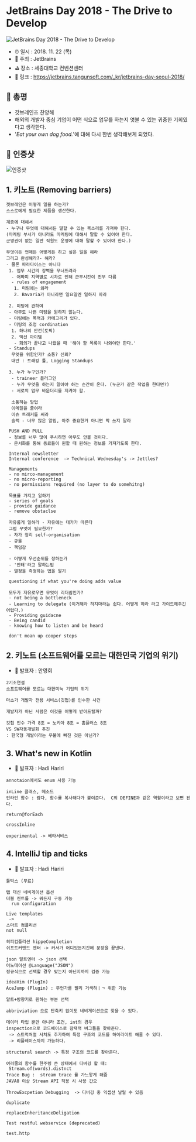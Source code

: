 # JetBrains Day 2018 - The Drive to Develop

![JetBrains Day 2018 - The Drive to Develop](image.jpg)

- ⏰ 일시 : 2018. 11. 22 (목)
- 💁 주최 : JetBrains
- ⛳ 장소 : 세종대학교 컨벤션센터
- 🔗 링크 : https://jetbrains.tangunsoft.com/_kr/jetbrains-day-seoul-2018/

## 👏 총평 

- 갓브레인즈 찬양해
- 해외의 개발자 중심 기업이 어떤 식으로 업무를 하는지 엿볼 수 있는 귀중한 기회였다고 생각한다.
- '*Eat your own dog food.*'에 대해 다시 한번 생각해보게 되었다.

## 📸 인증샷

![인증샷](self.jpg)

## 1. 키노트 (Removing barriers)

```
젯브레인은 어떻게 일을 하는가?
스스로에게 필요한 제품을 생산한다.

계층에 대해서
- 누구나 무엇에 대해서든 말할 수 있는 목소리를 가져야 한다.
(마케팅 부서가 아니라도 마케팅에 대해서 말할 수 있어야 한다.
군영권이 없는 일반 직원도 운영에 대해 말할 수 있어야 한다.)

무엇이든 언제든 어떻게든 하고 싶은 일을 해라
그리고 완성해라?- 해라?
- 물론 파라다이스는 아니다
 1. 업무 시간의 장벽을 무너뜨려라
  - 어짜피 지역별로 시차로 인해 근무시간이 전부 다름
  - rules of engagement
   1. 미팅에는 와라
   2. Bavaria가 아니라면 일요일엔 일하지 마라

 2. 미팅에 관하여
 - 아무도 나쁜 미팅을 원하지 않는다.
 - 미팅에는 목적과 카테고리가 있다.
 - 미팅의 조정 cordination
  1. 하나의 안건(토픽)
  2. 액션 아이템
   - 회의가 끝나고 나왔을 때 '해야 할 목록이 나와야만 한다.'
 - Standups
  무엇을 위함인가? 소통? 신뢰?
  대안 : 트래킹 툴, Logging Standups

 3. 누가 누구인가?
  - traineer 플러그인
  - 누가 무엇을 하는지 알아야 하는 순간이 온다. (누군가 같은 작업을 한다면?)
  - 서로의 업무 바운더리를 지켜야 함.

  소통하는 방법
  이메일을 줄여라
  이슈 트래커를 써라
  슬랙 - 너무 많은 알림, 아주 중요한거 아니면 막 쓰지 말라

 PUSH AND PULL
 - 정보를 너무 많이 푸시하면 아무도 안볼 것이다.
 - 문서화를 통해 동료들이 원할 때 원하는 정보를 가져가도록 한다.

 Internal newsletter
 Internal conference  -> Technical Wednesday's -> Jettles?

 Managements
 - no mirco-management
 - no micro-reporting
 - no permissions required (no layer to do somehitng)

 목표를 가지고 일하기
 - series of goals
 - provide guidance
 - remove obstaclse

 자유롭게 일하라 - 자유에는 대가가 따른다
 그럼 무엇이 필요한가?
 - 자가 정리 self-organisation
 - 규율
 - 책임감

 - 어떻게 우선순위를 정하는가
 - '안돼'라고 말하는법
 - 열정을 측정하는 법을 알기

 questioning if what you're doing adds value

 모두가 자유로우면 무엇이 리더쉽인가?
 - not being a bottleneck
 - Learning to delegate (이거해라 하지마라는 쉽다. 어떻게 하라 라고 가이드해주긴 어렵다.)
 - Providing guidacne
 - Being candid
 - knowing how to listen and be heard

 don't moan up cooper steps

```

## 2. 키노트 (소프트웨어를 모르는 대한민국 기업의 위기)

- 🎤 발표자 : 안영회

```
2기조연설
소프트웨어를 모르는 대한미눅 기업의 위기

마소가 개발자 전용 서비스(깃헙)를 인수한 사건

개발자가 아닌 사람은 이것을 어떻게 받아드릴까?

깃헙 인수 가격 8조 = 노키아 8조 = 홈플러스 8조
VS SW자동개발화 추진
: 한국형 개발이라는 우물에 빠진 것은 아닌가?
```

## 3. What's new in Kotlin

- 🎤 발표자 : Hadi Hariri

```
annotaion에서도 enum 사용 가능

inLine 클래스, 메소드
인라인 함수 : 람다, 함수를 복사해다가 붙여준다.  C의 DEFINE과 같은 역할이라고 보면 된다.

return@forEach

crossInline

experimental -> 베타서비스
```

## 4. IntelliJ tip and ticks

- 🎤 발표자 : Hadi Hariri

```
툴박스 (무료)

탭 대신 네비게이션 옵션
더블 컨트롤 -> 뭐든지 구동 가능
  run configuration

Live templates
 ->
스마트 컴플리션
not null

히피컴플리션 hippeCompletion
쉬프트커맨드 엔터 -> 커서가 어디있든지간에 문장을 끝낸다.

json 알트엔터 -> json 선택
어노테이션 @Language("JSON")
정규식으로 선택할 경우 맞는지 아닌지까지 검증 가능

ideaVim (PlugIn)
AceJump (Plugin) : 무언가를 빨리 거색하ㅣㄱ 위한 기능

알트+방향키로 원하는 부분 선택

abbriviation 으로 단축키 없이도 네비게이션으로 찾을 수 있다.

데이터 타입 뿐만 아니라 조건, int의 경우
inspection으로 코드베이스로 잠재적 버그들을 찾아준다.
 -> 스트럭쳐럴 서치도 추가하여 특정 구조의 코드를 하이라이트 해줄 수 있다.
 -> 리플레이스까지 가능하다.

structural search -> 특정 구조의 코드를 찾아준다.

여러줄의 함수를 한주렝 쓴 상태에서 디버깅 할 때:
 Stream.of(words).distnct
Trace Bug :  stream trace 를 가느앟게 해줌
JAVA8 이상 Stream API 적용 시 사용 간으

ThrowExcpetion Debugging  -> 디버깅 중 익셉션 날릴 수 있음

duplicate

replaceInheritanceDeligation

Test restful webservice (deprecated)

test.http
```
